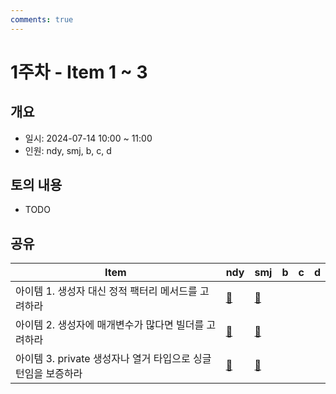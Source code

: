 ```yaml
---
comments: true
---
```


# 1주차 - Item 1 ~ 3

## 개요

- 일시: 2024-07-14 10:00 ~ 11:00
- 인원: ndy, smj, b, c, d

## 토의 내용

- TODO

## 공유

| Item                                   | ndy                              | smj                              | b | c | d |
|----------------------------------------|----------------------------------|----------------------------------|---|---|---|
| 아이템 1. 생성자 대신 정적 팩터리 메서드를 고려하라         | [📄](../chapter02/item01/ndy.md) | [📄](https://shinminjin.github.io/posts/item1/) |   |   |   |
| 아이템 2. 생성자에 매개변수가 많다면 빌더를 고려하라         | [📄](../chapter02/item02/ndy.md) | [📄](https://shinminjin.github.io/posts/item2/) |   |   |   |
| 아이템 3. private 생성자나 열거 타입으로 싱글턴임을 보증하라 | [📄](../chapter02/item03/ndy.md) | [📄](https://shinminjin.github.io/posts/item3/)  |   |   |   |


